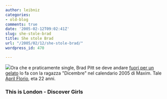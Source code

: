 ```yaml
---
author: leibniz
categories:
- old-blog
comments: true
date: '2005-02-12T09:02:41Z'
slug: she-stole-brad
title: She stole Brad
url: "/2005/02/12/she-stole-brad/"
wordpress_id: 470

---
```

![](https://www.defamer.com/hollywood/i-stole-brad.jpg)Ora che e praticamente single, Brad Pitt se deve andare [fuori per un gelato](https://www.thisislondon.com/showbiz/articles/16511994?source=Metro) lo fa con la ragazza "Dicembre" nel calendario 2005 di Maxim. Tale [April Florio](https://www.discovergirls.com/aprildawn1.htm), eta 22 anni.




### This is London - Discover Girls



